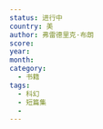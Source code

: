 ```yaml
---
status: 进行中
country: 美
author: 弗雷德里克·布朗
score:
year:
month:
category:
  - 书籍
tags:
  - 科幻
  - 短篇集
  - 
---
```

